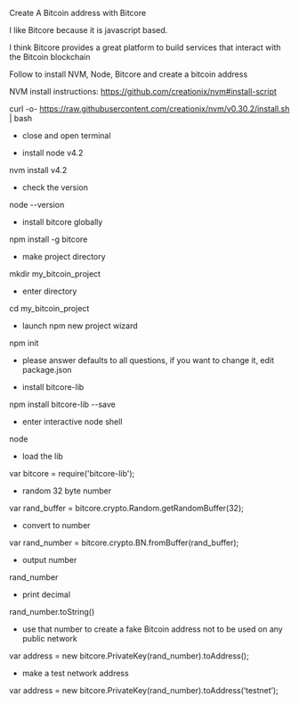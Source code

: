 
Create A Bitcoin address with Bitcore

I like Bitcore because it is javascript based.

I think Bitcore provides a great platform to build services that interact with the Bitcoin blockchain



Follow to install NVM, Node, Bitcore and create a bitcoin address

NVM install instructions:
https://github.com/creationix/nvm#install-script

curl -o- https://raw.githubusercontent.com/creationix/nvm/v0.30.2/install.sh | bash

* close and open terminal

* install node v4.2

nvm install v4.2

* check the version

node --version

* install bitcore globally

npm install -g bitcore

* make project directory

mkdir my_bitcoin_project

* enter directory

cd my_bitcoin_project

* launch npm new project wizard

npm init

* please answer defaults to all questions, if you want to change it, edit package.json

* install bitcore-lib 

npm install bitcore-lib --save

* enter interactive node shell

node

* load the lib

var bitcore = require('bitcore-lib');

* random 32 byte number

var rand_buffer = bitcore.crypto.Random.getRandomBuffer(32);

* convert to number

var rand_number = bitcore.crypto.BN.fromBuffer(rand_buffer);

* output number

rand_number

* print decimal

rand_number.toString()

* use that number to create a fake Bitcoin address not to be used on any public network

var address = new bitcore.PrivateKey(rand_number).toAddress();

* make a test network address

var address = new bitcore.PrivateKey(rand_number).toAddress(‘testnet’);
